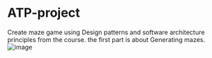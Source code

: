 # ATP-project
Create maze game using Design patterns and software architecture principles from the course. the first part is about Generating mazes.
![image](https://user-images.githubusercontent.com/103319532/223133930-76e8993e-094a-4bf0-a5b4-8a476a4690f8.png)
